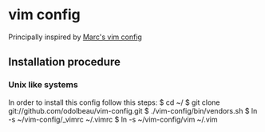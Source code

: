 # vim config

Principally inspired by [Marc's vim config](https://github.com/marcw/vim-config)

## Installation procedure

### Unix like systems

In order to install this config follow this steps:
    $ cd ~/
    $ git clone git://github.com/odolbeau/vim-config.git 
    $ ./vim-config/bin/vendors.sh
    $ ln -s ~/vim-config/_vimrc ~/.vimrc
    $ ln -s ~/vim-config/vim ~/.vim
